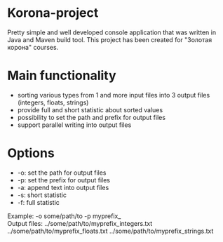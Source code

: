 # Korona-project
Pretty simple and well developed console application that was written in Java and Maven build tool. This project has been created for "Золотая корона" courses.
# Main functionality  
  * sorting various types from 1 and more input files into 3 output files (integers, floats, strings)
  * provide full and short statistic about sorted values
  * possibility to set the path and prefix for output files
  * support parallel writing into output files
# Options
  * -o: set the path for output files
  * -p: set the prefix for output files
  * -a: append text into output files
  * -s: short statistic
  * -f: full statistic
  
  Example: -o some/path/to -p myprefix_  
  Output files: ../some/path/to/myprefix_integers.txt ../some/path/to/myprefix_floats.txt ../some/path/to/myprefix_strings.txt
